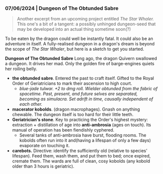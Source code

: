 
### 07/06/2024 | Dungeon of The Obtunded Sabre
> Another excerpt from an upcoming project entitled *The Star Whaler.* This one's a bit of a tangent: a possibly unhinged dungeon-seed that may be developed into an actual thing sometime soon(?)  

To be eaten by the dragon could well be instantly fatal. It could also be an adventure in itself. A fully-realised dungeon in a dragon's dream is beyond the scope of *The Star Whaler*, but here is a sketch to get you started.

**Dungeon of The Obtunded Sabre**
Long ago, the dragon Quivern swallowed a dungeon. It drives her mad. Only the golden fire of barge-engines quiets her roiling belly.  
+ **the obtunded sabre**. Entered the past to craft itself. Gifted to the Royal Order of Geriatricians to mark their ascension to high court.  
	+ *blue-jade tulwar. +2 to dmg roll. Wielder obtunded from the fabric of spacetime. Past, present, and future selves are separated, becoming as simulacra. Set adrift in time, causally independent of each other.*    
+ **macerator kobolds**. (dragon macrophages). Gnash on anything chewable. The dungeon itself is too hard for their little teeth.  
+ **Geriatrician's stone**. Key to practicing the Order's highest mystery: extraction + distillation of age into **anti-ambrosia** (ages on touch). Its manual of operation has been fiendishly cyphered.  
	+ Several tanks of anti-ambrosia have burst, flooding rooms. The kobolds often run into it and(having a lifespan of only a few days) evaporate on touching it.  
+ **carebots.** Directive: identify the sufficiently old (relative to species' lifespan). Feed them, wash them, and put them to bed; once expired, cremate them. The wards are full of clean, cosy kobolds (any kobold older than 3 hours is geriatric).  
